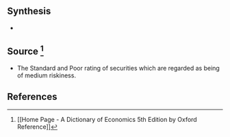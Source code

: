 ## Synthesis
- 
## Source [^1]
- The Standard and Poor rating of securities which are regarded as being of medium riskiness.
## References

[^1]: [[Home Page - A Dictionary of Economics 5th Edition by Oxford Reference]]